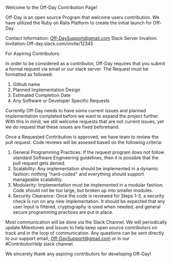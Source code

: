 Welcome to the Off-Day Contribution Page!

Off-Day is an open source Program that welcome users contribution. We have utilized the Ruby on Rails Platform to create the initial launch for Off-Day. 


Contact Information: Off-DaySupport@gmail.com
Slack Server Invation: Invitation-Off-day.slack.com/invite/12345

For Aspiring Contributors:

In order to be considered as a contributor, Off-Day requires that you submit a formal request via email or our slack server.
The Request must be formatted as followed:

1. Github name
2. Planned Implementation Design
3. Estimated Completion Date
4. Any Software or Developer Specific Requests


Currently Off-Day needs to have some current issues and planned implementation completed before we want to expand the project further.
With this in mind, we still welcome requests that are not current issues, yet we do request that these issues are fixed beforehand.


Once a Requested Contribution is approved, we have team to review the pull request. Code reviews will be assesed based on the following criteria:

1. General Programming Practices: If the request program does not follow standard Software Engineering guidelines, then it is possible that the pull request gets denied.
2. Scalability: Any implementation should be implemented in a dynamic fashion: nothing "hard-coded" and everything should support manageable scalability.
3. Modularity: Implementation must be implemented in a modular fashion. Code should not be too large, but broken up into smaller modules. 
4. Security Clearance: Once the code is reviewed for Steps 1-3, a security check is run on any new implementation. It should be expected that any user input is filtered, cryptography is used when needed, and general secure programming practices are put in place.

Most communication will be done via the Slack Channel. We will periodically update Milestones and Issues to help keep open source contributors on track and in the loop of communication. Any questions can be sent directly to our support email, Off-DaySupport@gmail.com or in our #ContributorHelp slack channel.

We sincerely thank any aspiring contributors for developing Off-Day!
